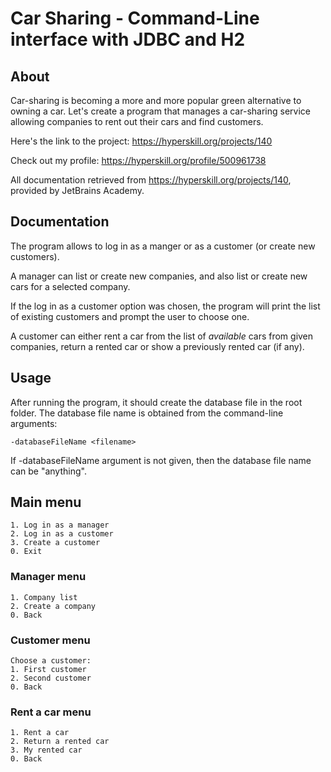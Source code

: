 # Car Sharing - Command-Line interface with JDBC and H2

## About
Car-sharing is becoming a more and more popular green alternative to owning a car. Let's create a program that manages a car-sharing service allowing companies to rent out their cars and find customers.

Here's the link to the project: https://hyperskill.org/projects/140

Check out my profile: https://hyperskill.org/profile/500961738

All documentation retrieved from https://hyperskill.org/projects/140, provided by JetBrains Academy.

## Documentation
The program allows to log in as a manger or as a customer (or create new customers).

A manager can list or create new companies, and also list or create new cars for a selected company.

If the log in as a customer option was chosen, the program will print the list of existing customers and prompt the user to choose one.

A customer can either rent a car from the list of *available* cars from given companies, return a rented car or show a previously rented car (if any).


## Usage
After running the program, it should create the database file in the root folder.
The database file name is obtained from the command-line arguments:
```text
-databaseFileName <filename>
```
If -databaseFileName argument is not given, then the database file name can be "anything".

## Main menu
```text
1. Log in as a manager
2. Log in as a customer
3. Create a customer
0. Exit
```

###  Manager menu
```text
1. Company list
2. Create a company
0. Back
```

### Customer menu
```text
Choose a customer:
1. First customer
2. Second customer
0. Back
```

### Rent a car menu
```text
1. Rent a car
2. Return a rented car
3. My rented car
0. Back
```
